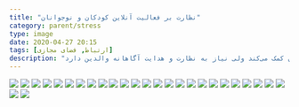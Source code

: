 ```yaml
---
title: "نظارت بر فعالیت آنلاین کودکان و نوجوانان"
category: parent/stress
type: image
date: 2020-04-27 20:15
tags: [ارتباط, فضای مجازی]
description: "فعالیت آنلاین به یادگیری روابط اجتماعی و سرگرم کردن کودکان و نوجوانان کمک می‌کند ولی نیاز به نظارت و هدایت آگاهانه والدین دارد"
---
```


![](../../static/images/teen-online-activity-1.webp)
![](../../static/images/teen-online-activity-2.webp)
![](../../static/images/teen-online-activity-3.webp)
![](../../static/images/teen-online-activity-4.webp)
![](../../static/images/teen-online-activity-5.webp)
![](../../static/images/teen-online-activity-6.webp)
![](../../static/images/teen-online-activity-7.webp)
![](../../static/images/teen-online-activity-8.webp)
![](../../static/images/teen-online-activity-9.webp)
![](../../static/images/teen-online-activity-10.webp)
![](../../static/images/teen-online-activity-11.webp)
![](../../static/images/teen-online-activity-12.webp)
![](../../static/images/teen-online-activity-13.webp)
![](../../static/images/teen-online-activity-14.webp)
![](../../static/images/teen-online-activity-15.webp)
![](../../static/images/teen-online-activity-16.webp)
![](../../static/images/teen-online-activity-17.webp)
![](../../static/images/teen-online-activity-18.webp)
![](../../static/images/teen-online-activity-19.webp)
![](../../static/images/teen-online-activity-20.webp)
![](../../static/images/teen-online-activity-21.webp)
![](../../static/images/teen-online-activity-22.webp)
![](../../static/images/teen-online-activity-23.webp)
![](../../static/images/teen-online-activity-24.webp)
![](../../static/images/teen-online-activity-25.webp)
![](../../static/images/teen-online-activity-26.webp)
![](../../static/images/teen-online-activity-27.webp)
